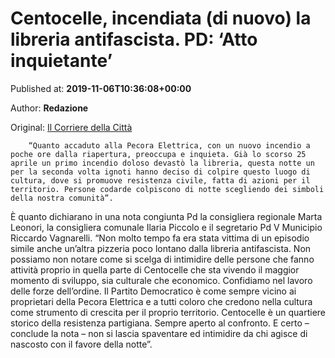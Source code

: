
# Centocelle, incendiata (di nuovo) la libreria antifascista. PD: ‘Atto inquietante’

Published at: **2019-11-06T10:36:08+00:00**

Author: **Redazione**

Original: [Il Corriere della Città](https://www.ilcorrieredellacitta.com/news/centocelle-incendiata-di-nuovo-la-libreria-antifascista-pd-atto-inquietante.html)


        “Quanto accaduto alla Pecora Elettrica, con un nuovo incendio a poche ore dalla riapertura, preoccupa e inquieta. Già lo scorso 25 aprile un primo incendio doloso devastò la libreria, questa notte un per la seconda volta ignoti hanno deciso di colpire questo luogo di cultura, dove si promuove resistenza civile, fatta di azioni per il territorio. Persone codarde colpiscono di notte scegliendo dei simboli della nostra comunità”.
      
È quanto dichiarano in una nota congiunta Pd la consigliera regionale Marta Leonori, la consigliera comunale Ilaria Piccolo e il segretario Pd V Municipio Riccardo Vagnarelli.
“Non molto tempo fa era stata vittima di un episodio simile anche un’altra pizzeria poco lontano dalla libreria antifascista. Non possiamo non notare come si scelga di intimidire delle persone che fanno attività proprio in quella parte di Centocelle che sta vivendo il maggior momento di sviluppo, sia culturale che economico. Confidiamo nel lavoro delle forze dell’ordine. Il Partito Democratico è come sempre vicino ai proprietari della Pecora Elettrica e a tutti coloro che credono nella cultura come strumento di crescita per il proprio territorio. Centocelle è un quartiere storico della resistenza partigiana. Sempre aperto al confronto. E certo – conclude la nota – non si lascia spaventare ed intimidire da chi agisce di nascosto con il favore della notte”.
